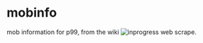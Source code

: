 # mobinfo
mob information for p99, from the wiki
![inprogress web scrape](mobinfo.gif "Web Scraping each link").
